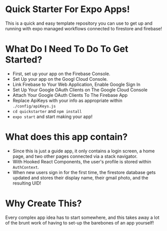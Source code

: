 # Quick Starter For Expo Apps!

This is a quick and easy template repository you can use to get up and running with expo managed workflows connected to firestore and firebase!

# What Do I Need To Do To Get Started?

- First, set up your app on the Firebase Console.
- Set Up your app on the Googl Cloud Console.
- Link Firebase to Your Web Application, Enable Google Sign In
- Set Up Your Google OAuth Clients on The Google Cloud Console
- Attach Your Google OAuth Clients To The Firebase App
- Replace ApiKeys with your info as appropriate within `./config/apiKeys.js`
- `cd quickstarter` and `npm install`
- `expo start` and start making your app!

# What does this app contain?

- Since this is just a guide app, it only contains a login screen, a home page, and two other pages connected via a stack navigator.
- With Hooked React Components, the user's profile is stored within `AuthContext`.
- When new users sign in for the first time, the firestore database gets updated and stores their display name, their gmail photo, and the resulting UID!

# Why Create This?

Every complex app idea has to start somewhere, and this takes away a lot of the brunt work of having to set-up the barebones of an app yourself!
